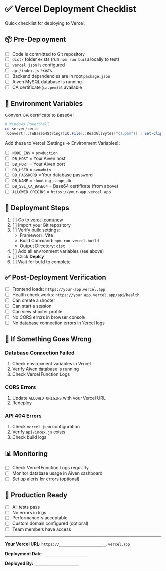 # ✅ Vercel Deployment Checklist

Quick checklist for deploying to Vercel.

## 📦 Pre-Deployment

- [ ] Code is committed to Git repository
- [ ] `dist/` folder exists (run `npm run build` locally to test)
- [ ] `vercel.json` is configured
- [ ] `api/index.js` exists
- [ ] Backend dependencies are in root `package.json`
- [ ] Aiven MySQL database is running
- [ ] CA certificate (`ca.pem`) is available

## 🔐 Environment Variables

Convert CA certificate to Base64:
```powershell
# Windows PowerShell
cd server/certs
[Convert]::ToBase64String([IO.File]::ReadAllBytes("ca.pem")) | Set-Clipboard
```

Add these to Vercel (Settings → Environment Variables):

- [ ] `NODE_ENV` = `production`
- [ ] `DB_HOST` = Your Aiven host
- [ ] `DB_PORT` = Your Aiven port
- [ ] `DB_USER` = `avnadmin`
- [ ] `DB_PASSWORD` = Your database password
- [ ] `DB_NAME` = `shooting_range_db`
- [ ] `DB_SSL_CA_BASE64` = Base64 certificate (from above)
- [ ] `ALLOWED_ORIGINS` = `https://your-app.vercel.app`

## 🚀 Deployment Steps

1. [ ] Go to [vercel.com/new](https://vercel.com/new)
2. [ ] Import your Git repository
3. [ ] Verify build settings:
   - Framework: Vite
   - Build Command: `npm run vercel-build`
   - Output Directory: `dist`
4. [ ] Add all environment variables (see above)
5. [ ] Click **Deploy**
6. [ ] Wait for build to complete

## ✅ Post-Deployment Verification

- [ ] Frontend loads: `https://your-app.vercel.app`
- [ ] Health check works: `https://your-app.vercel.app/api/health`
- [ ] Can create a shooter
- [ ] Can start a session
- [ ] Can view shooter profile
- [ ] No CORS errors in browser console
- [ ] No database connection errors in Vercel logs

## 🔧 If Something Goes Wrong

### Database Connection Failed
1. Check environment variables in Vercel
2. Verify Aiven database is running
3. Check Vercel Function Logs

### CORS Errors
1. Update `ALLOWED_ORIGINS` with your Vercel URL
2. Redeploy

### API 404 Errors
1. Check `vercel.json` configuration
2. Verify `api/index.js` exists
3. Check build logs

## 📊 Monitoring

- [ ] Check Vercel Function Logs regularly
- [ ] Monitor database usage in Aiven dashboard
- [ ] Set up alerts for errors (optional)

## 🎯 Production Ready

- [ ] All tests pass
- [ ] No errors in logs
- [ ] Performance is acceptable
- [ ] Custom domain configured (optional)
- [ ] Team members have access

---

**Your Vercel URL:** `https://_____________________.vercel.app`

**Deployment Date:** `____________________`

**Deployed By:** `____________________`

